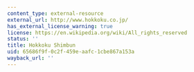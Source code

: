 ```yaml
---
content_type: external-resource
external_url: http://www.hokkoku.co.jp/
has_external_license_warning: true
license: https://en.wikipedia.org/wiki/All_rights_reserved
status: ''
title: Hokkoku Shimbun
uid: 65686f9f-0c2f-459e-aafc-1cbe867a153a
wayback_url: ''
---
```

